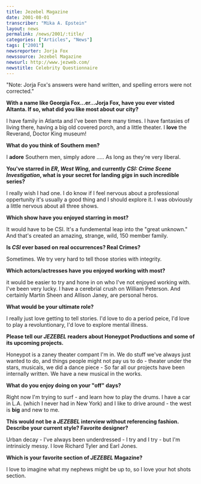 ```yaml
---
title: Jezebel Magazine
date: 2001-08-01
transcriber: "Mika A. Epstein"
layout: news
permalink: /news/2001/:title/
categories: ["Articles", "News"]
tags: ["2001"]
newsreporter: Jorja Fox
newssource: Jezebel Magazine
newsurl: http://www.jezweb.com/
newstitle: Celebrity Questionnaire
---
```

"Note: Jorja Fox's answers were hand written, and spelling errors were not corrected."

**With a name like Georgia Fox...er...Jorja Fox, have you ever visted Altanta. If so, what did you like most about our city?**

I have family in Atlanta and I've been there many times. I have fantasies of living there, having a big old covered porch, and a little theater. I **love** the Reverand, Doctor King museum!

**What do you think of Southern men?**

I **adore** Southern men, simply adore ..... As long as they're very liberal.

**You've starred in *ER*, *West Wing*, and currently *CSI: Crime Scene Investigation*, what is your secret for landing *gigs* in such incredible series?**

I really wish I had one. I do know if I feel nervous about a professional oppertunity it's usually a good thing and I should explore it. I was obviously a little nervous about all three shows.

**Which show have you enjoyed starring in most?**

It would have to be CSI. It's a fundemental leap into the "great unknown." And that's created an amazing, strange, wild, 150 member family.

**Is *CSI* ever based on real occurrences? Real Crimes?**

Sometimes. We try very hard to tell those stories with integrity.

**Which actors/actresses have you enjoyed working with most?**

it would be easier to try and hone in on who I've not enjoyed working with. I've been very lucky. I have a cerebrial crush on William Peterson. And certainly Martin Sheen and Allison Janey, are personal heros.

**What would be your ultimate role?**

I really just love getting to tell stories. I'd love to do a period peice, I'd love to play a revoluntionary, I'd love to explore mental illness.

**Please tell our *JEZEBEL* readers about Honeypot Productions and some of its upcoming projects.**

Honeypot is a zaney theater compant I'm in. We do stuff we've always just wanted to do, and things people might not pay us to do - theater under the stars, musicals, we did a dance piece - So far all our projects have been internally written. We have a new musical in the works.

**What do you enjoy doing on your "off" days?**

Right now I'm trying to surf - and learn how to play the drums. I have a car in L.A. (which I never had in New York) and I like to drive around - the west is **big** and new to me.

**This would not be a *JEZEBEL* interview without referencing fashion. Describe your current style? Favorite designer?**

Urban decay - I've always been underdressed - I try and I try - but I'm intrinsicly messy. I love Richard Tyler and Earl Jones.

**Which is your favorite section of *JEZEBEL* Magazine?**

I love to imagine what my nephews might be up to, so I love your hot shots section.
